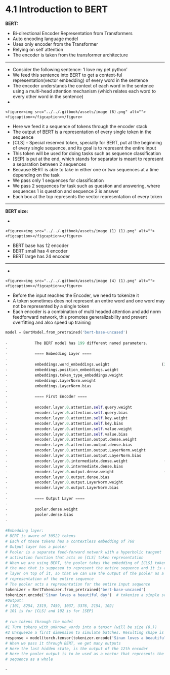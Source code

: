 # 4.1 Introduction to BERT

**BERT:**

* Bi-directional Encoder Representation from Transformers
* Auto encoding language model
* Uses only encoder from the Transformer
* Relying on self attention
* The encoder is taken from the transformer architecture

***

* Consider the following sentence: ‘I love my pet python’
* We feed this sentence into BERT to get a context-ful representation(vector embedding) of every word in the sentence
* The encoder understands the context of each word in the sentence using a multi-head attention mechanism (which relates each word to every other word in the sentence)
*

    <figure><img src="../../.gitbook/assets/image (6).png" alt=""><figcaption></figcaption></figure>
* Here we feed it a sequence of tokens through the encoder stack
* The output of BERT is a representation of every single token in the sequence
* \[CLS] – Special reserved token, specially for BERT, put at the beginning of every single sequence, and its goal is to represent the entire input
* This token will be used for doing tasks such as sequence classification
* \[SEP] is put at the end, which stands for separator is meant to represent a separation between 2 sequences
* Because BERT is able to take in either one or two sequences at a time depending on the task
* We pass only 1 sequences for classification
* We pass 2 sequences for task such as question and answering, where sequences 1 is question and sequence 2 is answer
* Each box at the top represents the vector representation of every token

***

**BERT size:**

*

    <figure><img src="../../.gitbook/assets/image (1) (1).png" alt=""><figcaption></figcaption></figure>
* BERT base has 12 encoder
* BERT small has 4 encoder
* BERT large has 24 encoder

***

*

    <figure><img src="../../.gitbook/assets/image (4) (1).png" alt=""><figcaption></figcaption></figure>
* Before the input reaches the Encoder, we need to tokenize it
* A token sometimes does not represent an entire word and one word may not be represented by a single token
* Each encoder is a combination of multi headed attention and add norm feedforward network, this promotes generalizability and prevent overfitting and also speed up training

```python
model = BertModel.from_pretrained('bert-base-uncased')

-            The BERT model has 199 different named parameters.
-             
-            ==== Embedding Layer ====
-             
-            embeddings.word_embeddings.weight                       (30522, 768)
-            embeddings.position_embeddings.weight                     (512, 768)
-            embeddings.token_type_embeddings.weight                     (2, 768)
-            embeddings.LayerNorm.weight                                   (768,)
-            embeddings.LayerNorm.bias                                     (768,)
-             
-            ==== First Encoder ====
-             
-            encoder.layer.0.attention.self.query.weight               (768, 768)
-            encoder.layer.0.attention.self.query.bias                     (768,)
-            encoder.layer.0.attention.self.key.weight                 (768, 768)
-            encoder.layer.0.attention.self.key.bias                       (768,)
-            encoder.layer.0.attention.self.value.weight               (768, 768)
-            encoder.layer.0.attention.self.value.bias                     (768,)
-            encoder.layer.0.attention.output.dense.weight             (768, 768)
-            encoder.layer.0.attention.output.dense.bias                   (768,)
-            encoder.layer.0.attention.output.LayerNorm.weight             (768,)
-            encoder.layer.0.attention.output.LayerNorm.bias               (768,)
-            encoder.layer.0.intermediate.dense.weight                (3072, 768)
-            encoder.layer.0.intermediate.dense.bias                      (3072,)
-            encoder.layer.0.output.dense.weight                      (768, 3072)
-            encoder.layer.0.output.dense.bias                             (768,)
-            encoder.layer.0.output.LayerNorm.weight                       (768,)
-            encoder.layer.0.output.LayerNorm.bias                         (768,)
-             
-            ==== Output Layer ====
-             
-            pooler.dense.weight                                       (768, 768)
-            pooler.dense.bias                                             (768,)
-             

#Embedding layer:
# BERT is aware of 30522 tokens
# Each of these tokens has a contextless embedding of 768
# Output layer has a pooler
# Pooler is a separate feed-forward network with a hyperbolic tangent 
# activation function that acts on [CLS] token representation
# When we are using BERT, the pooler takes the embedding of [CLS] token, 
# the one that is supposed to represent the entire sequence and it is adding a 
# layer on top of it, so that we can use the output of the pooler as a vector 
# representation of the entire sequence
# The pooler acts a representation for the entire input sequence
tokenizer = BertTokenizer.from_pretrained('bert-base-uncased')
tokenizer.encode('Sinan loves a beautiful day')  # tokenize a simple sequence
#Output:
# [101, 8254, 2319, 7459, 1037, 3376, 2154, 102]
# 101 is for [CLS] and 102 is for [SEP]
 
# run tokens through the model
#1 Turn tokens_with_unknown_words into a tensor (will be size (8,))
#2 Unsqueeze a first dimension to simulate batches. Resulting shape is (1, 8)
response = model(torch.tensor(tokenizer.encode('Sinan loves a beautiful day')).unsqueeze(0))
# When we pass it through BERT, we get many outputs
# Here the last hidden state, is the output of the 12th encoder
# Here the pooler output is to be used as a vector that represents the entire 
# sequence as a whole
```

\- &#x20;
